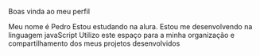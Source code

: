 Boas vinda ao meu perfil 

Meu nome é Pedro Estou estudando na alura.
Estou me desenvolvendo na linguagem javaScript Utilizo este espaço para a minha organização e compartilhamento dos meus projetos desenvolvidos
